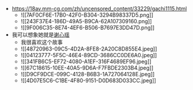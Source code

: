 - https://18av.mm-cg.com/zh/uncensored_content/33229/gachi1115.html
	- ![[7AF0CF6E-17B0-42F0-B304-3294B98337D5.png]]
	- ![[243F37E4-186D-49A5-B9CA-62A107309160.png]]
	- ![[9F006C35-8E74-4EF6-B506-B7697E3DD47D.png]]
- 我可以想象她就是[谢心瑶](https://alhs.xyz/index.php/archives/2022/12/49450/)
	- 我很喜欢这个故事
	- ![[48720963-09C5-4D2A-8FE8-2A20C8D855E4.jpeg]]
	- ![[04123777-5F5C-46E4-89CD-3686CC0DE6A0.jpeg]]
	- ![[341FB6C5-EF72-4080-A1EF-316F4689EF96.jpeg]]
	- ![[67C18615-10EE-40A5-9D6A-F7FBDE2303B4.jpeg]]
	- ![[D9CF9DCE-099C-4128-B6B3-1A727064128E.jpeg]]
	- ![[4D07E5C6-C1BE-4F80-9151-D0D683D033CC.jpeg]]




